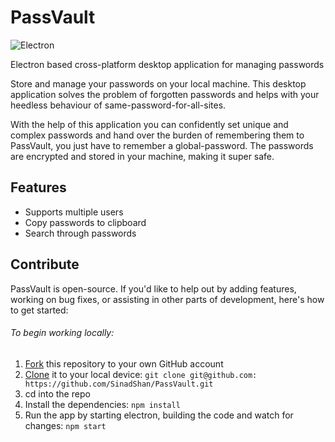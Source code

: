 # PassVault
![Electron](https://img.shields.io/badge/-Electron-05122A?style=flat&logo=electron)&nbsp;  

Electron based cross-platform desktop application for managing passwords

Store and manage your passwords on your local machine. This desktop application solves the problem of forgotten passwords and helps with your heedless behaviour of same-password-for-all-sites.  

With the help of this application you can confidently set unique and complex passwords and hand over the burden of remembering them to PassVault, you just have to remember a global-password. The passwords are encrypted and stored in your machine, making it super safe.

## Features
* Supports multiple users  
* Copy passwords to clipboard  
* Search through passwords


##  Contribute

PassVault is open-source. If you'd like to help out by adding features, working on bug fixes,
or assisting in other parts of development, here's how to get started:

###### To begin working locally:

1. [Fork](https://help.github.com/articles/fork-a-repo/) this repository to your
   own GitHub account
2. [Clone](https://help.github.com/articles/cloning-a-repository/) it to your
   local device: `git clone git@github.com: https://github.com/SinadShan/PassVault.git`
3. cd into the repo
4. Install the dependencies: `npm install`
5. Run the app by starting electron, building the code and watch for changes:
   `npm start`
